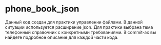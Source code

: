 # phone_book_json
Данный код создан для практики управлении файлами.
В данной ситуации используется расширение json.
Для практики выбрана тема телефонный справочник с конкретными требованиями.
В commit-ах вы найдете подробное описание для каждой части кода.
